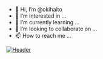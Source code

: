 - 👋 Hi, I’m @okihaito
- 👀 I’m interested in ...
- 🌱 I’m currently learning ...
- 💞️ I’m looking to collaborate on ...
- 📫 How to reach me ...

<!---
okihaito/okihaito is a ✨ special ✨ repository because its `README.md` (this file) appears on your GitHub profile.
You can click the Preview link to take a look at your changes.
--->

[![Header](https://raw.githubusercontent.com/okihaito/okihaito/channels4_banner.jpg "Header")](https://github.com/okihaito)
